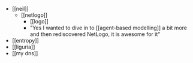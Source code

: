 
- [[neil]]
  - [[netlogo]]
    - [[logo]]
    - "Yes I wanted to dive in to [[agent-based modelling]] a bit more and then rediscovered NetLogo, it is awesome for it"
- [[entropy]]
- [[liguria]]
- [[my dns]]